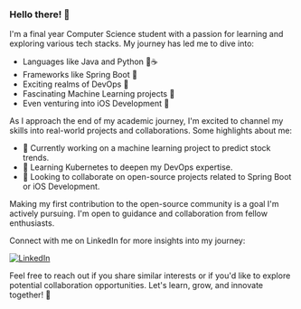 ### Hello there! 👋

I'm a final year Computer Science student with a passion for learning and exploring various tech stacks. My journey has led me to dive into:

- Languages like Java and Python 🐍☕
- Frameworks like Spring Boot 🌱
- Exciting realms of DevOps 🚀
- Fascinating Machine Learning projects 🤖
- Even venturing into iOS Development 📱

As I approach the end of my academic journey, I'm excited to channel my skills into real-world projects and collaborations. Some highlights about me:

- 🔭 Currently working on a machine learning project to predict stock trends.
- 🌱 Learning Kubernetes to deepen my DevOps expertise.
- 👯 Looking to collaborate on open-source projects related to Spring Boot or iOS Development.

Making my first contribution to the open-source community is a goal I'm actively pursuing. I'm open to guidance and collaboration from fellow enthusiasts.

Connect with me on LinkedIn for more insights into my journey:

[![LinkedIn](https://cdn-icons-png.flaticon.com/512/174/174857.png)](https://www.linkedin.com/in/yourusername)

Feel free to reach out if you share similar interests or if you'd like to explore potential collaboration opportunities. Let's learn, grow, and innovate together! 🚀
